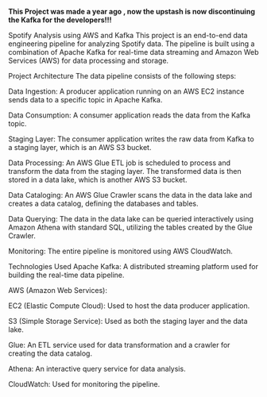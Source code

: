 **This Project was made a year ago , now the upstash is now discontinuing the  Kafka for the developers!!!**

Spotify Analysis using AWS and Kafka
This project is an end-to-end data engineering pipeline for analyzing Spotify data. The pipeline is built using a combination of Apache Kafka for real-time data streaming and Amazon Web Services (AWS) for data processing and storage.

Project Architecture
The data pipeline consists of the following steps:

Data Ingestion: A producer application running on an AWS EC2 instance sends data to a specific topic in Apache Kafka.

Data Consumption: A consumer application reads the data from the Kafka topic.

Staging Layer: The consumer application writes the raw data from Kafka to a staging layer, which is an AWS S3 bucket.

Data Processing: An AWS Glue ETL job is scheduled to process and transform the data from the staging layer. The transformed data is then stored in a data lake, which is another AWS S3 bucket.

Data Cataloging: An AWS Glue Crawler scans the data in the data lake and creates a data catalog, defining the databases and tables.

Data Querying: The data in the data lake can be queried interactively using Amazon Athena with standard SQL, utilizing the tables created by the Glue Crawler.

Monitoring: The entire pipeline is monitored using AWS CloudWatch.

Technologies Used
Apache Kafka: A distributed streaming platform used for building the real-time data pipeline.

AWS (Amazon Web Services):

EC2 (Elastic Compute Cloud): Used to host the data producer application.

S3 (Simple Storage Service): Used as both the staging layer and the data lake.

Glue: An ETL service used for data transformation and a crawler for creating the data catalog.

Athena: An interactive query service for data analysis.

CloudWatch: Used for monitoring the pipeline.

